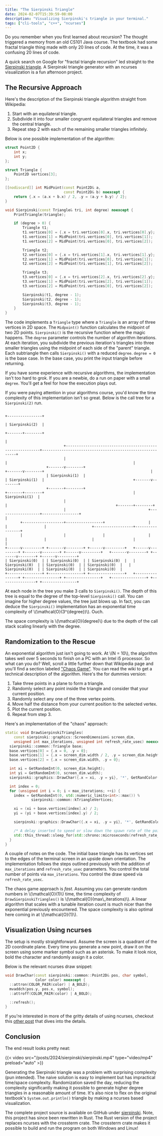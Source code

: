 ```yaml
---
title: "The Sierpinski Triangle"
date: 2024-02-07T15:39:59-08:00
description: "Visualizing Sierpinski's triangle in your terminal."
tags: ["cli-tools", "c++", "ncurses"]
---
```


Do you remember when you first learned about recursion? The thought triggered a
memory from an old CS101 Java course. The textbook had some fractal triangle
thing made with only 20 lines of code. At the time, it was a confusing 20 lines
of code.

A quick search on Google for "fractal triangle recursion" led straight to the
[Sierpinski triangle][1]. A Sierpinski triangle generator with an ncurses
visualization is a fun afternoon project.

## The Recursive Approach

Here's the description of the Sierpinski triangle algorithm straight from
Wikipedia:

1. Start with an equilateral triangle.
2. Subdivide it into four smaller congruent equilateral triangles and remove the
   central triangle.
3. Repeat step 2 with each of the remaining smaller triangles infinitely.

Below is one possible implementation of the algorithm:

```cpp
struct Point2D {
    int x;
    int y;
};

struct Triangle {
    Point2D vertices[3];
};

[[nodiscard]] int MidPoint(const Point2D& a,
                           const Point2D& b) noexcept {
    return {.x = (a.x + b.x) / 2, .y = (a.y + b.y) / 2};
}

void Sierpinski(const Triangle& tri, int degree) noexcept {
    PrintTriangle(triangle);

    if (degree > 0) {
        Triangle t1;
        t1.vertices[0] = {.x = tri.vertices[0].x, tri.vertices[0].y};
        t1.vertices[1] = MidPoint(tri.vertices[0], tri.vertices[1]);
        t1.vertices[2] = MidPoint(tri.vertices[0], tri.vertices[2]);

        Triangle t2;
        t2.vertices[0] = {.x = tri.vertices[1].x, tri.vertices[1].y};
        t2.vertices[1] = MidPoint(tri.vertices[0], tri.vertices[1]);
        t2.vertices[2] = MidPoint(tri.vertices[1], tri.vertices[2]);

        Triangle t3;
        t3.vertices[0] = {.x = tri.vertices[2].x, tri.vertices[2].y};
        t3.vertices[1] = MidPoint(tri.vertices[2], tri.vertices[1]);
        t3.vertices[2] = MidPoint(tri.vertices[0], tri.vertices[2]);

        Sierpinski(t1, degree - 1);
        Sierpinski(t2, degree - 1);
        Sierpinski(t3, degree - 1);
    }
}
```

The code implements a `Triangle` type where a `Triangle` is an array of three
vertices in 2D space. The `Midpoint()` function calculates the midpoint of two
2D points. `Sierpinski()` is the recursive function where the magic happens. The
`degree` parameter controls the number of algorithm iterations. At each
iteration, you subdivide the previous iteration's triangles into three smaller
triangles using the midpoint of each side of the "parent" triangle. Each
subtriangle then calls `Sierpinski()` with a reduced `degree`. `degree = 0` is
the base case. In the base case, you print the input triangle before returning.

If you have some experience with recursive algorithms, the implementation isn't
too hard to grok. If you are a newbie, do a run on paper with a small `degree`.
You'll get a feel for how the execution plays out.

If you were paying attention in your algorithms course, you'd know the time
complexity of this implementation isn't so great. Below is the call tree for a
`Sierpinski(2)` run.

```text
                                                                              +----------------+
                                                                              | Sierpinski(2)  |
                                                                              +-------+--------+
                                                                                      |
                           +----------------------------------------------------------+----------------------------------------------------------+
                           |                                                          |                                                          |
                   +-------v--------+                                         +-------v--------+                                                 |
                   | Sierpinski(1)  |                                         | Sierpinski(1)  |                                         +-------v--------+
                   +-------+--------+                                         +-------+--------+                                         | Sierpinski(1)  |
                           |                                                          |                                                  +-------+--------+
                           |                                      +-------------------+-----------------+                                        |
       +-------------------+-----------------+                    |                   |                 |                     +------------------+-----------------+
       |                   |                 |                    |                   |                 |                     |                  |                 |
+------v---------+ +-------v--------+ +------v---------+   +------v---------+ +-------v--------+ +------v---------+   +-------v--------+ +-------v--------+ +------v---------+
| Sierpinski(0)  | | Sierpinski(0)  | | Sierpinski(0)  |   | Sierpinski(0)  | | Sierpinski(0)  | | Sierpinski(0)  |   | Sierpinski(0)  | | Sierpinski(0)  | | Sierpinski(0)  |
+----------------+ +----------------+ +----------------+   +----------------+ +----------------+ +----------------+   +----------------+ +----------------+ +----------------+
```

At each node in the tree you make 3 calls to `Sierpinski()`. The depth of this
tree is equal to the degree of the top-level `Sierpinski()` call. You can
imagine for higher degree values, the tree just blows up. In fact, you can
deduce the `Sierpinski()` implementation has an exponential time complexity of
\\(\\mathcal{O}(3^{degree})\\). Ouch.

The space complexity is \\(\\mathcal{O}(degree)\\) due to the depth of the call
stack scaling linearly with the degree.

## Randomization to the Rescue

An exponential algorithm just isn't going to work. At \\(N = 10\\), the
algorithm takes well over 5 seconds to finish on a PC with an Intel i5
processor. So what can you do? Well, scroll a little further down that Wikipedia
page and you'll find a section labeled ["Chaos Game"][2]. You can read the wiki
to get a technical description of the algorithm. Here's the for dummies version:

1. Take three points in a plane to form a triangle.
2. Randomly select any point inside the triangle and consider that your current
   position.
3. Randomly select any one of the three vertex points.
4. Move half the distance from your current position to the selected vertex.
5. Plot the current position.
6. Repeat from step 3.

Here's an implementation of the "chaos" approach:

```cpp
static void DrawSierpinskiTriangles(
    const sierpinski::graphics::ScreenDimension& screen_dim,
    unsigned int max_iterations, unsigned int refresh_rate_usec) noexcept {
  sierpinski::common::Triangle base;
  base.vertices[0] = {.x = 0, .y = 0};
  base.vertices[1] = {.x = screen_dim.width / 2, .y = screen_dim.height};
  base.vertices[2] = {.x = screen_dim.width, .y = 0};

  int xi = GetRandomInt(0, screen_dim.height);
  int yi = GetRandomInt(0, screen_dim.width);
  sierpinski::graphics::DrawChar({.x = xi, .y = yi}, '*', GetRandColor());

  int index = 0;
  for (unsigned int i = 0; i < max_iterations; ++i) {
    index = GetRandomInt(0, std::numeric_limits<int>::max()) %
            sierpinski::common::kTriangleVertices;

    xi = (xi + base.vertices[index].x) / 2;
    yi = (yi + base.vertices[index].y) / 2;

    sierpinski::graphics::DrawChar({.x = xi, .y = yi}, '*', GetRandColor());

    /* A delay inserted to speed or slow down the spawn rate of the points. */
    std::this_thread::sleep_for(std::chrono::microseconds(refresh_rate_usec));
  }
}
```

A couple of notes on the code. The initial base triangle has its vertices set to
the edges of the terminal screen in an upside down orientation. The
implementation follows the steps outlined previously with the addition of
`max_iterations` and `refresh_rate_usec` parameters. You control the total
number of points via `max_iterations`. You control the draw speed via
`refresh_rate_usec`.

The chaos game approach is _fast_. Assuming you can generate random numbers in
\\(\\mathcal{O}(1)\\) time, the time complexity of `DrawSierpinskiTriangles()`
is \\(\\mathcal{O}(max\\\_iterations)\\). A linear algorithm that scales with a
tunable iteration count is much nicer than the exponential previously
encountered. The space complexity is also optimal here coming in at
\\(\\mathcal{O}(1)\\).

## Visualization Using ncurses

The setup is mostly straightforward. Assume the screen is a quadrant of the 2D
coordinate plane. Every time you generate a new point, draw it on the screen
using some marker symbol such as an asterisk. To make it look nice, bold the
character and randomly assign it a color.

Below is the relevant ncurses draw snippet:

```cpp
void DrawChar(const sierpinski::common::Point2D& pos, char symbol,
              Color color) noexcept {
  ::attron(COLOR_PAIR(color) | A_BOLD);
  mvaddch(pos.y, pos.x, symbol);
  ::attroff(COLOR_PAIR(color) | A_BOLD);

  ::refresh();
}
```

If you're interested in more of the gritty details of using ncurses, checkout
this [other post][3] that dives into the details.

## Conclusion

The end result looks pretty neat:

{{< video src="/posts/2024/sierpinski/sierpinski.mp4" type="video/mp4" preload="auto" >}}

Generating the Sierpinski triangle was a problem with surprising complexity (pun
intended). The naive solution is easy to implement but has impractical
time/space complexity. Randomization saved the day, reducing the complexity
significantly making it possible to generate higher degree triangles in a
reasonable amount of time. It's also nice to flex on the original textbook's
`System.out.println()` triangle by making a ncurses based visualization.

The complete project source is available on GitHub under [sierpinski][4]. Note,
this project has since been rewritten in Rust. The Rust version of the project
replaces ncurses with the crossterm crate. The crossterm crate makes it possible
to build and run the program on both Windows and Linux!

[1]: https://en.wikipedia.org/wiki/Sierpi%C5%84ski_triangle#
[2]: https://en.wikipedia.org/wiki/Sierpi%C5%84ski_triangle#Chaos_game
[3]: https://programmador.com/posts/2023/snake-in-the-terminal/
[4]: https://github.com/ivan-guerra/sierpinski
